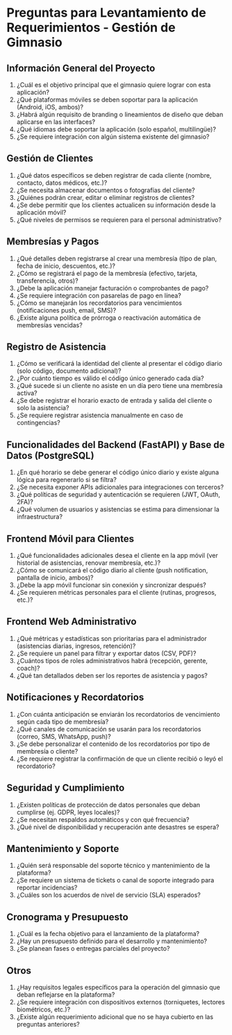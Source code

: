 # Preguntas para Levantamiento de Requerimientos - Gestión de Gimnasio

## Información General del Proyecto
1. ¿Cuál es el objetivo principal que el gimnasio quiere lograr con esta aplicación?
2. ¿Qué plataformas móviles se deben soportar para la aplicación (Android, iOS, ambos)?
3. ¿Habrá algún requisito de branding o lineamientos de diseño que deban aplicarse en las interfaces?
4. ¿Qué idiomas debe soportar la aplicación (solo español, multilingüe)?
5. ¿Se requiere integración con algún sistema existente del gimnasio?

## Gestión de Clientes
1. ¿Qué datos específicos se deben registrar de cada cliente (nombre, contacto, datos médicos, etc.)?
2. ¿Se necesita almacenar documentos o fotografías del cliente?
3. ¿Quiénes podrán crear, editar o eliminar registros de clientes?
4. ¿Se debe permitir que los clientes actualicen su información desde la aplicación móvil?
5. ¿Qué niveles de permisos se requieren para el personal administrativo?

## Membresías y Pagos
1. ¿Qué detalles deben registrarse al crear una membresía (tipo de plan, fecha de inicio, descuentos, etc.)?
2. ¿Cómo se registrará el pago de la membresía (efectivo, tarjeta, transferencia, otros)?
3. ¿Debe la aplicación manejar facturación o comprobantes de pago?
4. ¿Se requiere integración con pasarelas de pago en línea?
5. ¿Cómo se manejarán los recordatorios para vencimientos (notificaciones push, email, SMS)?
6. ¿Existe alguna política de prórroga o reactivación automática de membresías vencidas?

## Registro de Asistencia
1. ¿Cómo se verificará la identidad del cliente al presentar el código diario (solo código, documento adicional)?
2. ¿Por cuánto tiempo es válido el código único generado cada día?
3. ¿Qué sucede si un cliente no asiste en un día pero tiene una membresía activa?
4. ¿Se debe registrar el horario exacto de entrada y salida del cliente o solo la asistencia?
5. ¿Se requiere registrar asistencia manualmente en caso de contingencias?

## Funcionalidades del Backend (FastAPI) y Base de Datos (PostgreSQL)
1. ¿En qué horario se debe generar el código único diario y existe alguna lógica para regenerarlo si se filtra?
2. ¿Se necesita exponer APIs adicionales para integraciones con terceros?
3. ¿Qué políticas de seguridad y autenticación se requieren (JWT, OAuth, 2FA)?
4. ¿Qué volumen de usuarios y asistencias se estima para dimensionar la infraestructura?

## Frontend Móvil para Clientes
1. ¿Qué funcionalidades adicionales desea el cliente en la app móvil (ver historial de asistencias, renovar membresía, etc.)?
2. ¿Cómo se comunicará el código diario al cliente (push notification, pantalla de inicio, ambos)?
3. ¿Debe la app móvil funcionar sin conexión y sincronizar después?
4. ¿Se requieren métricas personales para el cliente (rutinas, progresos, etc.)?

## Frontend Web Administrativo
1. ¿Qué métricas y estadísticas son prioritarias para el administrador (asistencias diarias, ingresos, retención)?
2. ¿Se requiere un panel para filtrar y exportar datos (CSV, PDF)?
3. ¿Cuántos tipos de roles administrativos habrá (recepción, gerente, coach)?
4. ¿Qué tan detallados deben ser los reportes de asistencia y pagos?

## Notificaciones y Recordatorios
1. ¿Con cuánta anticipación se enviarán los recordatorios de vencimiento según cada tipo de membresía?
2. ¿Qué canales de comunicación se usarán para los recordatorios (correo, SMS, WhatsApp, push)?
3. ¿Se debe personalizar el contenido de los recordatorios por tipo de membresía o cliente?
4. ¿Se requiere registrar la confirmación de que un cliente recibió o leyó el recordatorio?

## Seguridad y Cumplimiento
1. ¿Existen políticas de protección de datos personales que deban cumplirse (ej. GDPR, leyes locales)?
2. ¿Se necesitan respaldos automáticos y con qué frecuencia?
3. ¿Qué nivel de disponibilidad y recuperación ante desastres se espera?

## Mantenimiento y Soporte
1. ¿Quién será responsable del soporte técnico y mantenimiento de la plataforma?
2. ¿Se requiere un sistema de tickets o canal de soporte integrado para reportar incidencias?
3. ¿Cuáles son los acuerdos de nivel de servicio (SLA) esperados?

## Cronograma y Presupuesto
1. ¿Cuál es la fecha objetivo para el lanzamiento de la plataforma?
2. ¿Hay un presupuesto definido para el desarrollo y mantenimiento?
3. ¿Se planean fases o entregas parciales del proyecto?

## Otros
1. ¿Hay requisitos legales específicos para la operación del gimnasio que deban reflejarse en la plataforma?
2. ¿Se requiere integración con dispositivos externos (torniquetes, lectores biométricos, etc.)?
3. ¿Existe algún requerimiento adicional que no se haya cubierto en las preguntas anteriores?
